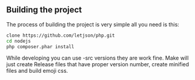 
## Building the project

The process of building the project is very simple all you need is this:

```bash
clone https://github.com/letjson/php.git
cd nodejs
php composer.phar install
```

While developing you can use -src versions they are work fine. Make will just create
Release files that have proper version number, create minified files and build emoji
css.
